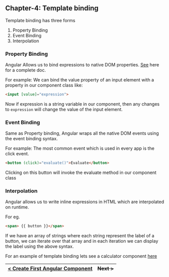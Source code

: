 ## Chapter-4: Template binding

Template binding has three forms

1. Property Binding
2. Event Binding
3. Interpolation

### Property Binding

Angular Allows us to bind expressions to native DOM properties. [See](https://angular.io/guide/template-syntax#data-binding-and-html) here for a complete doc.

For example: We can bind the value property of an input element with a property in our component class
like: 
```html
<input [value]="expression">
```

Now if expression is a string variable in our component, then any changes to `expression` will change the value of the input element.

### Event Binding

Same as Property binding, Angular wraps all the native DOM events using the event binding syntax.

For example: The most common event which is used in every app is the click event.
```html
<button (click)="evaluate()">Evaluate</button>
```

Clicking on this button will invoke the evaluate method in our component class

### Interpolation

Angular allows us to write inline expressions in HTML which are interpolated on runtime.

For eg. 
```html
<span> {{ button }}</span>
```

If we have an array of strings where each string represent the label of a button, we can iterate over that array and in each iteration we can display the label using the above syntax.

For an example of template binding lets see a calculator component [here](./../../src/app/dashboard/calculator)

| [< Create First Angular Component](./chapter3.md) | ~~Next >~~ |
| ---------------------------------------------------- | ---------- |